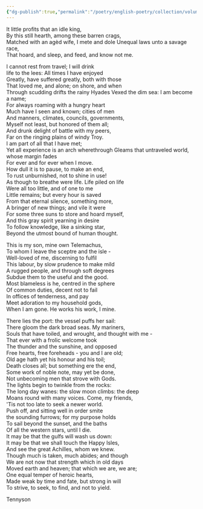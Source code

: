 ```yaml
---
{"dg-publish":true,"permalink":"/poetry/english-poetry/collection/volume-01/ulysses/"}
---
```




It little profits that an idle king,  
By this still hearth, among these barren crags,  
Matched with an agèd wife, I mete and dole
Unequal laws unto a savage race,  
That hoard, and sleep, and feed, and know not me.  
  
I cannot rest from travel; I will drink  
life to the lees: All times I have enjoyed  
Greatly, have suffered greatly, both with those  
That loved me, and alone; on shore, and when  
Through scudding drifts the rainy Hyades 
Vexed the dim sea: I am become a name;  
For always roaming with a hungry heart  
Much have I seen and known; cities of men  
And manners, climates, councils, governments,  
Myself not least, but honored of them all;  
And drunk delight of battle with my peers,  
Far on the ringing plains of windy Troy.  
I am part of all that I have met;  
Yet all experience is an arch wherethrough
Gleams that untraveled world, whose margin fades  
For ever and for ever when I move.  
How dull it is to pause, to make an end,  
To rust unburnished, not to shine in use!  
As though to breathe were life. Life piled on life  
Were all too little, and of one to me  
Little remains; but every hour is saved  
From that eternal silence, something more,  
A bringer of new things; and vile it were  
For some three suns to store and hoard myself,  
And this gray spirit yearning in desire  
To follow knowledge, like a sinking star,  
Beyond the utmost bound of human thought.  
  
This is my son, mine own Telemachus,  
To whom I leave the sceptre and the isle -  
Well-loved of me, discerning to fulfil  
This labour, by slow prudence to make mild  
A rugged people, and through soft degrees  
Subdue them to the useful and the good.  
Most blameless is he, centred in the sphere  
Of common duties, decent not to fail  
In offices of tenderness, and pay  
Meet adoration to my household gods,  
When I am gone. He works his work, I mine.  
  
There lies the port: the vessel puffs her sail:  
There gloom the dark broad seas. My mariners,  
Souls that have toiled, and wrought, and thought with me -  
That ever with a frolic welcome took  
The thunder and the sunshine, and opposed  
Free hearts, free foreheads - you and I are old;  
Old age hath yet his honour and his toil;  
Death closes all; but something ere the end,  
Some work of noble note, may yet be done,  
Not unbecoming men that strove with Gods.  
The lights begin to twinkle from the rocks:  
The long day wanes: the slow moon climbs: the deep  
Moans round with many voices. Come, my friends,  
'Tis not too late to seek a newer world.  
Push off, and sitting well in order smite  
the sounding furrows; for my purpose holds  
To sail beyond the sunset, and the baths  
Of all the western stars, until I die.  
It may be that the gulfs will wash us down:  
It may be that we shall touch the Happy Isles,  
And see the great Achilles, whom we knew.  
Though much is taken, much abides; and though  
We are not now that strength which in old days  
Moved earth and heaven; that which we are, we are;  
One equal temper of heroic hearts,  
Made weak by time and fate, but strong in will  
To strive, to seek, to find, and not to yield.

Tennyson 